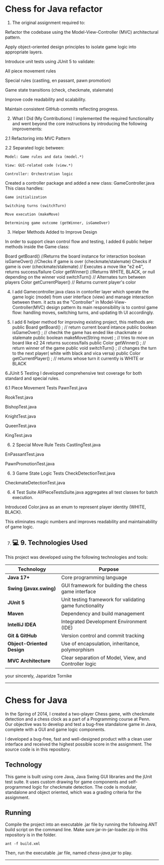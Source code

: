 # Chess for Java refactor



1. The original assignment required  to:

Refactor the codebase using the Model-View-Controller (MVC) architectural pattern.

Apply object-oriented design principles to isolate game logic into appropriate layers.

Introduce unit tests using JUnit 5 to validate:

All piece movement rules

Special rules (castling, en passant, pawn promotion)

Game state transitions (check, checkmate, stalemate)

Improve code readability and scalability.

Maintain consistent GitHub commits reflecting progress.


2. What I Did (My Contributions)
I implemented the required functionality and went beyond the core instructions by introducing the following improvements:
 
 2.1 Refactoring into MVC Pattern

2.2 Separated logic between:

    Model: Game rules and data (model.*)

    View: GUI-related code (view.*)

    Controller: Orchestration logic


Created a controller package and added a new class: GameController.java
This class handles:

    Game initialization

    Switching turns (switchTurn)

    Move execution (makeMove)

    Determining game outcome (getWinner, isGameOver)

 




3. Helper Methods Added to Improve Design

In order to support clean control flow and testing, I added 6 public
helper methods inside the Game class:

Board getBoard()                             //Returns the board instance for interaction
boolean isGameOver()                         //Checks if game is over (checkmate/stalemate)
Checks if game is over (checkmate/stalemate)     // Executes a move like "e2 e4", returns success/failure
Color getWinner()                               //Returns WHITE, BLACK, or null depending on the winner
void switchTurn()                             // Alternates turn between players 
Color getCurrentPlayer()                     // Returns current player's color


4. I add Gamecontroller.java class in contorller layer which sperate the game logic (model) from user interface
(view) and manage interaction between them. it acts as the "Controller" in Model-View-Controller(MVC) design pattern
its main responsibility is to control game flow: handling moves, switching turns, and updating th UI accordingly.

5. I add 6 helper method for improving existing project, this methods are: public Board getBoard()	; // return current board intance
public boolean isGameOver()	; // chechk the game has ended like chackmate or stalemate
public boolean makeMove(String move)	; // tries to move on board like e2 24 returns success/fails
public Color getWinner()	; // return winner of the game
public void switchTurn()	;  // changes the turn to the next player( white with black and vica versa)
public Color getCurrentPlayer()	; // returns whose turn it currently is WHITE or BLACK

6.JUnit 5 Testing
   I developed comprehensive test coverage for both standard and special rules.

 6.1 Piece Movement Tests
PawnTest.java

RookTest.java

BishopTest.java

KnightTest.java

QueenTest.java

KingTest.java

6. 2 Special Move Rule Tests
CastlingTest.java

EnPassantTest.java

PawnPromotionTest.java

6. 3 Game State Logic Tests
CheckDetectionTest.java

CheckmateDetectionTest.java

6. 4 Test Suite
AllPieceTestsSuite.java aggregates all test classes for batch execution.



Introduced Color.java as an enum to represent player identity (WHITE, BLACK).

This eliminates magic numbers and improves readability and maintainability of game logic.


7. ## 💻 9. Technologies Used

This project was developed using the following technologies and tools:

| Technology             | Purpose                                                  |
|------------------------|----------------------------------------------------------|
| **Java 17+**           | Core programming language                                |
| **Swing (javax.swing)**| GUI framework for building the chess game interface     |
| **JUnit 5**            | Unit testing framework for validating game functionality |
| **Maven**              | Dependency and build management                          |
| **IntelliJ IDEA**      | Integrated Development Environment (IDE)                 |
| **Git & GitHub**       | Version control and commit tracking                      |
| **Object-Oriented Design** | Use of encapsulation, inheritance, polymorphism    |
| **MVC Architecture**   | Clear separation of Model, View, and Controller logic    |

your sincerely,
Japaridze Tornike

--------------------------------------------------------------------------------------------------------------------------------------------------------------------------

# Chess for Java

In the Spring of 2014, I created a two-player Chess game, with checkmate detection and a chess clock as a part of a Programming course at Penn. Our objective was to develop and test a bug-free standalone game in Java, complete with a GUI and game logic components.

I developed a bug-free, fast and well-designed product with a clean user interface and received the highest possible score in the assignment. The source code is in this repository.

## Technology

This game is built using core Java, Java Swing GUI libraries and the jUnit test suite. It uses custom drawing for game components and self-programmed logic for checkmate detection. The code is modular, standalone and object oriented, which was a grading criteria for the assignment.

## Running

Compile the project into an executable .jar file by running the following ANT build script on the command line. Make sure jar-in-jar-loader.zip in this repository is in the folder.

```
ant -f build.xml
```

Then, run the executable .jar file, named _chess-java.jar_ to play.


-------------------------------------------------





